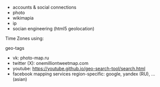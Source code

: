 - accounts & social connections
- photo
- wikimapia
- ip
- socian engineering (html5 geolocation)

Time Zones
using:

geo-tags
- vk: photo-map.ru
- twitter (X): onemilliontweetmap.com
- youtube: https://youtube.github.io/geo-search-tool/search.html
- facebook
mapping services
region-specific: google, yandex (RU), ... (asian)